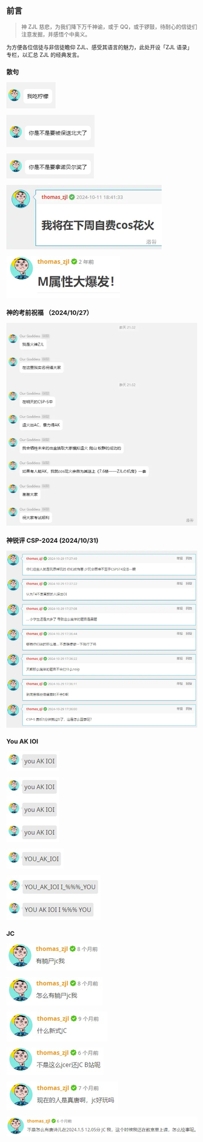 ## 前言

> 神 ZJL 慈悲，为我们降下万千神谕，或于 QQ，或于锣鼓，待耐心的信徒们注意发掘，并感悟个中奥义。

为方便各位信徒与非信徒瞻仰 ZJL、感受其语言的魅力，此处开设「ZJL 语录」专栏，以汇总 ZJL 的经典发言。

### 散句

![我吃柠檬](./images/我吃柠檬.png)

![你是不是要保送北大了](./images/你是不是要保送北大了.png)

![你是不是要拿诺贝尔奖了](./images/你是不是要拿诺贝尔奖了.png)

![我将在下周自费cos花火](./images/我将在下周自费cos花火.webp)

![M属性大爆发](./images/M属性大爆发.jpg)

### 神的考前祝福 （2024/10/27）

![火神的考前祝福](./images/火神的考前祝福.webp)

### 神锐评 CSP-2024 (2024/10/31)

![ZJL锐评CSP2024](./images/ZJL锐评CSP2024.webp)

### You AK IOI

![UAKIOI](./images/UAKIOI.jpg)

![UAKIOI * 3](./images/UAKIOIx3.jpg)

![UAKIOI 加强版](./images/BIG_UAKIOI.jpg)

![长难句](./images/UAKIOI-长难句.jpg)

### JC

![](./images/有躺尸JC我.jpg)

![](./images/怎么有躺尸JC我.jpg)

![](./images/什么新式JC.jpg)

![](./images/怎么JCb站.jpg)

![](./images/现在的人是真唐啊.jpg)

![](./images/上课JC.jpg)
